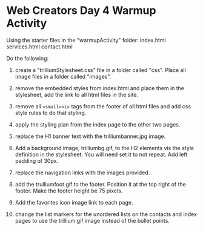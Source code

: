 # Web Creators Day 4 Warmup Activity

Using the starter files in the "warmupActivity" folder:
index.html
services.html
contact.html

Do the following:

1. create a "trilliumStylesheet.css" file in a folder called "css". Place all image files in a folder called "images".

2. remove the embedded styles from index.html and place them in the stylesheet, add the link to all html files in the site.

3. remove all `<small><i>` tags from the footer of all html files and add css style rules to do that styling.

4. apply the styling plan from the index page to the other two pages.

5. replace the H1 banner text with the trilliumbanner.jpg image. 

6. Add a background image, trilliumbg.gif, to the H2 elements vis the style definition in the stylesheet.
   You will need set it to not repeat. Add left padding of 30px.

7. replace the navigation links with the images provided.

8. add the trulliumfoot.gif to the footer. Position it at the top right of the footer. Make the footer height be 75 pixels.

9. Add the favorites icon image link to each page.

10. change the list markers for the unordered lists on the contacts and index pages to use the trillium.gif image instead of the bullet points.

